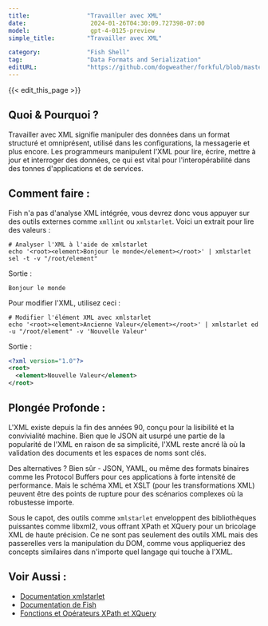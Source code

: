 ```yaml
---
title:                "Travailler avec XML"
date:                  2024-01-26T04:30:09.727398-07:00
model:                 gpt-4-0125-preview
simple_title:         "Travailler avec XML"

category:             "Fish Shell"
tag:                  "Data Formats and Serialization"
editURL:              "https://github.com/dogweather/forkful/blob/master/content/fr/fish-shell/working-with-xml.md"
---
```


{{< edit_this_page >}}

## Quoi & Pourquoi ?
Travailler avec XML signifie manipuler des données dans un format structuré et omniprésent, utilisé dans les configurations, la messagerie et plus encore. Les programmeurs manipulent l'XML pour lire, écrire, mettre à jour et interroger des données, ce qui est vital pour l'interopérabilité dans des tonnes d'applications et de services.

## Comment faire :
Fish n'a pas d'analyse XML intégrée, vous devrez donc vous appuyer sur des outils externes comme `xmllint` ou `xmlstarlet`. Voici un extrait pour lire des valeurs :

```fish
# Analyser l'XML à l'aide de xmlstarlet
echo '<root><element>Bonjour le monde</element></root>' | xmlstarlet sel -t -v "/root/element"
```

Sortie :
```
Bonjour le monde
```

Pour modifier l'XML, utilisez ceci :

```fish
# Modifier l'élément XML avec xmlstarlet
echo '<root><element>Ancienne Valeur</element></root>' | xmlstarlet ed -u "/root/element" -v 'Nouvelle Valeur'
```

Sortie :
```xml
<?xml version="1.0"?>
<root>
  <element>Nouvelle Valeur</element>
</root>
```

## Plongée Profonde :
L'XML existe depuis la fin des années 90, conçu pour la lisibilité et la convivialité machine. Bien que le JSON ait usurpé une partie de la popularité de l'XML en raison de sa simplicité, l'XML reste ancré là où la validation des documents et les espaces de noms sont clés.

Des alternatives ? Bien sûr - JSON, YAML, ou même des formats binaires comme les Protocol Buffers pour ces applications à forte intensité de performance. Mais le schéma XML et XSLT (pour les transformations XML) peuvent être des points de rupture pour des scénarios complexes où la robustesse importe.

Sous le capot, des outils comme `xmlstarlet` enveloppent des bibliothèques puissantes comme libxml2, vous offrant XPath et XQuery pour un bricolage XML de haute précision. Ce ne sont pas seulement des outils XML mais des passerelles vers la manipulation du DOM, comme vous appliqueriez des concepts similaires dans n'importe quel langage qui touche à l'XML.

## Voir Aussi :
- [Documentation xmlstarlet](http://xmlstar.sourceforge.net/doc/UG/xmlstarlet-ug.html)
- [Documentation de Fish](https://fishshell.com/docs/current/index.html)
- [Fonctions et Opérateurs XPath et XQuery](https://www.w3.org/TR/xpath-functions/)
